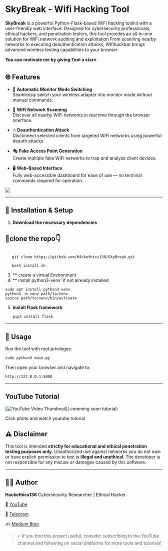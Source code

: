 # SkyBreak - Wifi Hacking Tool
**SkyBreak** is a powerful Python-Flask-based WiFi hacking toolkit with a user-friendly web interface. Designed for cybersecurity professionals, ethical hackers, and penetration testers,
this tool provides an all-in-one solution for WiFi network auditing and exploitation
From scanning nearby networks to executing deauthentication attacks, WIfihackbar brings advanced wireless testing capabilities to your browser

**You can motivate me by giving Tool a star⭐**

## 🌐 Features

- 🚀 **Automatic Monitor Mode Switching**  
  Seamlessly switch your wireless adapter into monitor mode without manual commands.

- 📡 **WiFi Network Scanning**  
  Discover all nearby WiFi networks in real time through the browser interface.

- 🔥 **Deauthentication Attack**  
  Disconnect selected clients from targeted WiFi networks using powerful deauth attacks.

- 🎭 **Fake Access Point Generation**  
  Create multiple fake WiFi networks to trap and analyze client devices.

- 🖥️ **Web-Based Interface**  
  Fully web-accessible dashboard for ease of use — no terminal commands required for operation.

![](image1.png)

---

## 🧪 Installation & Setup

1. **Download the necessary dependencies**  

## 🤩clone the repo👇

```

   git clone https://github.com/H4ckethics138/SkyBreak.git
```

```
   bash install.sh
```

3. ** create a virtual Environment
1. ** install python3-venv' if not already installed 

```
sudo apt install python3-venv
python3 -m venv path/to/venv
source path/to/venv/bin/activate
```
   
5. **Install Flask framework**

   ```
   pip3 install flask
   ```

---

## 🚀 Usage

Run the tool with root privileges:

```bash
sudo python3 main.py
```

Then open your browser and navigate to:

```
http://127.0.0.1:5000
```

---

## YouTube Tutorial

[![YouTube Video Thumbnail](https://img.youtube.com/vi/CyoS_PxDxf8/0.jpg)]( comming soon tutorial)

Click photo and watch youtube tutorial

## ⚠️ Disclaimer

This tool is intended **strictly for educational and ethical penetration testing purposes only**. Unauthorized use against networks you do not own or have explicit permission to test is **illegal and unethical**. The developer is not responsible for any misuse or damages caused by this software.

---

## 👨‍💻 Author

**Hackethics138**
Cybersecurity Researcher | Ethical Hacker

🔗 [YouTube](https://youtube.com/@hackethics.138?si=_mCvsTWAlUjsJzK5)

📢 [Telegram](https://t.me/Hack3thics)

✍️ [Medium Blog](https://www.hackethics.in)

> ⭐ If you find this project useful, consider subscribing to the YouTube channel and following on social platforms for more tools and tutorials!
> 
